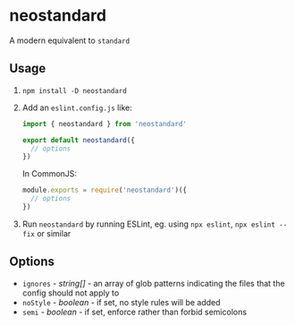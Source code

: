 # neostandard

A modern equivalent to `standard`

## Usage

1. `npm install -D neostandard`
2. Add an `eslint.config.js` like:

    ```js
    import { neostandard } from 'neostandard'

    export default neostandard({
      // options
    })
    ```

    In CommonJS:

    ```js
    module.exports = require('neostandard')({
      // options
    })
    ```
3. Run `neostandard` by running ESLint, eg. using `npx eslint`, `npx eslint --fix` or similar

## Options

* `ignores` - _string[]_ - an array of glob patterns indicating the files that the config should not apply to
* `noStyle` - _boolean_ - if set, no style rules will be added
* `semi` - _boolean_ - if set, enforce rather than forbid semicolons

